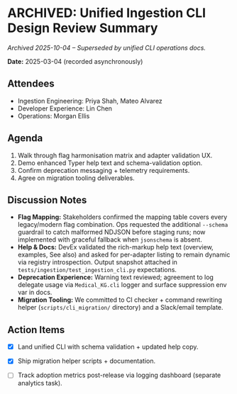# ARCHIVED: Unified Ingestion CLI Design Review Summary

_Archived 2025-10-04 – Superseded by unified CLI operations docs._

**Date:** 2025-03-04 (recorded asynchronously)

## Attendees
- Ingestion Engineering: Priya Shah, Mateo Alvarez
- Developer Experience: Lin Chen
- Operations: Morgan Ellis

## Agenda
1. Walk through flag harmonisation matrix and adapter validation UX.
2. Demo enhanced Typer help text and schema-validation option.
3. Confirm deprecation messaging + telemetry requirements.
4. Agree on migration tooling deliverables.

## Discussion Notes
- **Flag Mapping:** Stakeholders confirmed the mapping table covers every legacy/modern flag combination. Ops requested the additional `--schema` guardrail to catch malformed NDJSON before staging runs; now implemented with graceful fallback when `jsonschema` is absent.
- **Help & Docs:** DevEx validated the rich-markup help text (overview, examples, See also) and asked for per-adapter listing to remain dynamic via registry introspection. Output snapshot attached in `tests/ingestion/test_ingestion_cli.py` expectations.
- **Deprecation Experience:** Warning text reviewed; agreement to log delegate usage via `Medical_KG.cli` logger and surface suppression env var in docs.
- **Migration Tooling:** We committed to CI checker + command rewriting helper (`scripts/cli_migration/` directory) and a Slack/email template.

## Action Items
- [x] Land unified CLI with schema validation + updated help copy.
- [x] Ship migration helper scripts + documentation.
- [ ] Track adoption metrics post-release via logging dashboard (separate analytics task).

